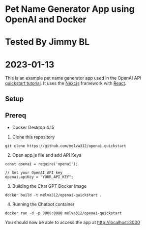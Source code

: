 # Pet Name Generator App using OpenAI and Docker
# Tested By Jimmy BL
# 2023-01-13

This is an example pet name generator app used in the OpenAI API [quickstart tutorial](https://beta.openai.com/docs/quickstart). It uses the [Next.js](https://nextjs.org/) framework with [React](https://reactjs.org/). 

## Setup

## Prereq

- Docker Desktop 4.15


1. Clone this repository

```
git clone https://github.com/melva312/openai-quickstart
```

2. Open app.js file and add API Keys


```
const openai = require('openai');

// Set your OpenAI API key
openai.apiKey = "YOUR_API_KEY";
```


3. Building the Chat GPT Docker Image

```
docker build -t melva312/openai-quickstart .
```

4. Running the Chatbot container

```
docker run -d -p 8080:8080 melva312/openai-quickstart
```

You should now be able to access the app at [http://localhost:3000](http://localhost:3000)
